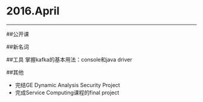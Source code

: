 # 2016.April
---

##公开课

##新名词

##工具
掌握kafka的基本用法：console和java driver


##其他
- 完结GE Dynamic Analysis Security Project
- 完成Service Computing课程的final project 